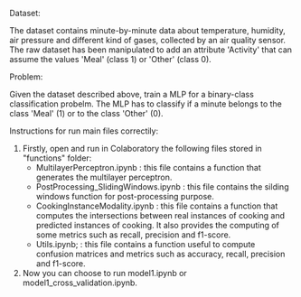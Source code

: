 Dataset:

The dataset contains minute-by-minute data about temperature, humidity, air pressure and different kind of gases, collected by an air quality sensor. The raw dataset has been manipulated to add an attribute 'Activity' that can assume the values 'Meal' (class 1) or 'Other' (class 0).

Problem:

Given the dataset described above, train a MLP for a binary-class classification probelm. The MLP has to classify if a minute belongs to the class 'Meal' (1) or to the class 'Other' (0).

Instructions for run main files correctily:

1. Firstly, open and run in Colaboratory the following files stored in "functions" folder:
    - MultilayerPerceptron.ipynb : this file contains a function that generates the multilayer perceptron.
    - PostProcessing_SlidingWindows.ipynb : this file contains the silding windows function for post-processing purpose.
    - CookingInstanceModality.ipynb : this file contains a function that computes the intersections between real instances of cooking and
                                      predicted instances of cooking. It also provides the computing of some metrics such as recall,                                             precision and f1-score.
    - Utils.ipynb; : this file contains a function useful to compute confusion matrices and metrics such as accuracy, recall, precision 
                     and f1-score.
2. Now you can choose to run model1.ipynb or model1_cross_validation.ipynb.

